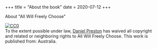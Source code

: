 +++
title = "About the book"
date = 2020-07-12
+++

About "All Will Freely Choose"



<p xmlns:dct="http://purl.org/dc/terms/" xmlns:vcard="http://www.w3.org/2001/vcard-rdf/3.0#">
  <a rel="license" href="http://creativecommons.org/publicdomain/zero/1.0/">
    <img src="http://i.creativecommons.org/p/zero/1.0/88x31.png" style="border-style: none;" alt="CC0" />
  </a>
  <br />
  To the extent possible under law,
  <a rel="dct:publisher" href="https://allwillfreelychoose.com"><span property="dct:title">Daniel Preston</span></a> has waived all copyright and related or neighboring rights to <span property="dct:title">All Will Freely Choose</span>.
  This work is published from: <span property="vcard:Country" datatype="dct:ISO3166" content="AU" about="https://allwillfreelychoose.com"> Australia</span>.
</p>
